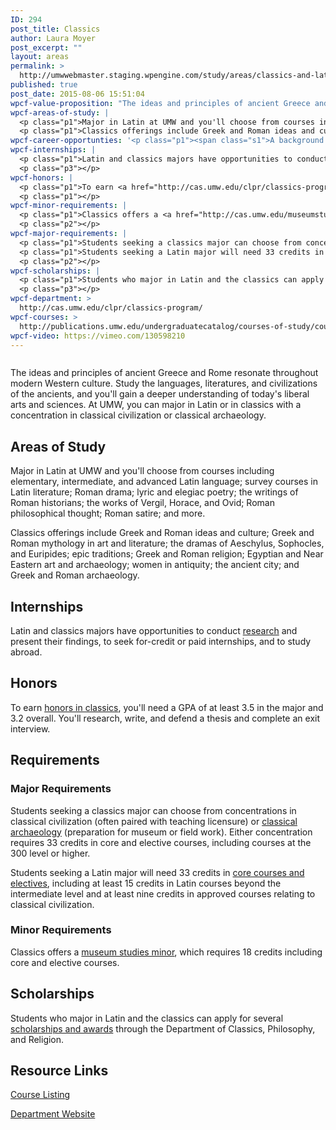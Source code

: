 ```yaml
---
ID: 294
post_title: Classics
author: Laura Moyer
post_excerpt: ""
layout: areas
permalink: >
  http://umwwebmaster.staging.wpengine.com/study/areas/classics-and-latin/
published: true
post_date: 2015-08-06 15:51:04
wpcf-value-proposition: "The ideas and principles of ancient Greece and Rome resonate throughout modern Western culture. Study the languages, literatures, and civilizations of the ancients, and you'll gain a deeper understanding of today's liberal arts and sciences. At UMW, you can major in Latin or in classics with a concentration in classical civilization or classical archaeology."
wpcf-areas-of-study: |
  <p class="p1">Major in Latin at UMW and you'll choose from courses including elementary, intermediate, and advanced Latin language; survey courses in Latin literature; Roman drama; lyric and elegiac poetry; the writings of Roman historians; the works of Vergil, Horace, and Ovid; Roman philosophical thought; Roman satire; and more.</p>
  <p class="p1">Classics offerings include Greek and Roman ideas and culture; Greek and Roman mythology in art and literature; the dramas of Aeschylus, Sophocles, and Euripides; epic traditions; Greek and Roman religion; Egyptian and Near Eastern art and archaeology; women in antiquity; the ancient city; and Greek and Roman archaeology.</p>
wpcf-career-opportunties: '<p class="p1"><span class="s1">A background in Latin or classics gives graduates a wide range of opportunities after college,</span> including museum work, archaeology, graduate study, teaching, and translating. A classics major is also excellent preparation for the LSAT and law school.</p>'
wpcf-internships: |
  <p class="p1">Latin and classics majors have opportunities to conduct <a href="http://cas.umw.edu/clpr/undergraduate-research/">research</a> and present their findings, to seek for-credit or paid internships, and to study abroad.</p>
  <p class="p3"></p>
wpcf-honors: |
  <p class="p1">To earn <a href="http://cas.umw.edu/clpr/classics-program/undergraduate-research-2/">honors in classics</a>, you'll need a GPA of at least 3.5 in the major and 3.2 overall. You'll research, write, and defend a thesis and complete an exit interview.</p>
  <p class="p1"></p>
wpcf-minor-requirements: |
  <p class="p1">Classics offers a <a href="http://cas.umw.edu/museumstudies/">museum studies minor</a>, which requires 18 credits including core and elective courses.</p>
  <p class="p2"></p>
wpcf-major-requirements: |
  <p class="p1">Students seeking a classics major can choose from concentrations in classical civilization (often paired with teaching licensure) or <a href="https://vimeo.com/129708065">classical archaeology</a> (preparation for museum or field work). Either concentration requires 33 credits in core and elective courses, including courses at the 300 level or higher.</p>
  <p class="p1">Students seeking a Latin major will need 33 credits in <a href="http://publications.umw.edu/undergraduatecatalog/courses-of-study/majors/latn/">core courses and electives</a>, including at least 15 credits in Latin courses beyond the intermediate level and at least nine credits in approved courses relating to classical civilization.</p>
  <p class="p2"></p>
wpcf-scholarships: |
  <p class="p1">Students who major in Latin and the classics can apply for several <a href="http://cas.umw.edu/clpr/undergraduate-scholarships-and-awards/">scholarships and awards</a> through the Department of Classics, Philosophy, and Religion.</p>
  <p class="p3"></p>
wpcf-department: >
  http://cas.umw.edu/clpr/classics-program/
wpcf-courses: >
  http://publications.umw.edu/undergraduatecatalog/courses-of-study/course-descriptions/clas/
wpcf-video: https://vimeo.com/130598210
---
```


<!-- Types Custom Fields: -->

<!-- video -->
<a href="https://vimeo.com/130598210"><img src="https://i.vimeocdn.com/video/522524739_960.jpg" alt="" style="width: 100 height: auto;"/></a>
<!-- End video -->

<!-- value-proposition -->
The ideas and principles of ancient Greece and Rome resonate throughout modern Western culture. Study the languages, literatures, and civilizations of the ancients, and you'll gain a deeper understanding of today's liberal arts and sciences. At UMW, you can major in Latin or in classics with a concentration in classical civilization or classical archaeology.
<!-- End value-proposition -->

<!-- areas-of-study -->
<h2>Areas of Study</h2><p class="p1">Major in Latin at UMW and you'll choose from courses including elementary, intermediate, and advanced Latin language; survey courses in Latin literature; Roman drama; lyric and elegiac poetry; the writings of Roman historians; the works of Vergil, Horace, and Ovid; Roman philosophical thought; Roman satire; and more.</p>
<p class="p1">Classics offerings include Greek and Roman ideas and culture; Greek and Roman mythology in art and literature; the dramas of Aeschylus, Sophocles, and Euripides; epic traditions; Greek and Roman religion; Egyptian and Near Eastern art and archaeology; women in antiquity; the ancient city; and Greek and Roman archaeology.</p>
<!-- End areas-of-study -->

<!-- internships -->
<h2>Internships</h2><p class="p1">Latin and classics majors have opportunities to conduct <a href="http://cas.umw.edu/clpr/undergraduate-research/">research</a> and present their findings, to seek for-credit or paid internships, and to study abroad.</p>
<p class="p3"></p>
<!-- End internships -->

<!-- honors -->
<h2>Honors</h2><p class="p1">To earn <a href="http://cas.umw.edu/clpr/classics-program/undergraduate-research-2/">honors in classics</a>, you'll need a GPA of at least 3.5 in the major and 3.2 overall. You'll research, write, and defend a thesis and complete an exit interview.</p>
<p class="p1"></p>
<!-- End honors -->

<!-- requirements -->
<h2>Requirements</h2>
<!-- major-requirements -->
<h3>Major Requirements</h3><p class="p1">Students seeking a classics major can choose from concentrations in classical civilization (often paired with teaching licensure) or <a href="https://vimeo.com/129708065">classical archaeology</a> (preparation for museum or field work). Either concentration requires 33 credits in core and elective courses, including courses at the 300 level or higher.</p>
<p class="p1">Students seeking a Latin major will need 33 credits in <a href="http://publications.umw.edu/undergraduatecatalog/courses-of-study/majors/latn/">core courses and electives</a>, including at least 15 credits in Latin courses beyond the intermediate level and at least nine credits in approved courses relating to classical civilization.</p>
<p class="p2"></p>
<!-- End major-requirements -->

<!-- minor-requirements -->
<h3>Minor Requirements</h3><p class="p1">Classics offers a <a href="http://cas.umw.edu/museumstudies/">museum studies minor</a>, which requires 18 credits including core and elective courses.</p>
<p class="p2"></p>
<!-- End minor-requirements -->

<!-- End requirements -->

<!-- scholarships -->
<h2>Scholarships</h2><p class="p1">Students who major in Latin and the classics can apply for several <a href="http://cas.umw.edu/clpr/undergraduate-scholarships-and-awards/">scholarships and awards</a> through the Department of Classics, Philosophy, and Religion.</p>
<p class="p3"></p>
<!-- End scholarships -->

<!-- resource-links -->
<h2>Resource Links</h2>
<!-- courses -->
<a href="http://publications.umw.edu/undergraduatecatalog/courses-of-study/course-descriptions/clas/" class="button">Course Listing</a>
<!-- End courses -->

<!-- department -->
<a href="http://cas.umw.edu/clpr/classics-program/" class="button">Department Website</a>
<!-- End department -->

<!-- End resource-links -->

<!-- End Types Custom Fields -->
